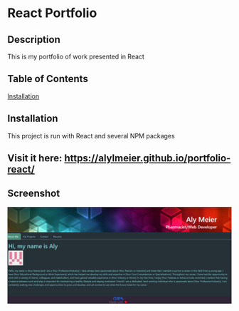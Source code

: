 # React Portfolio

## Description
This is my portfolio of work presented in React

## Table of Contents
[Installation](#installation)

## Installation
This project is run with React and several NPM packages

## Visit it here: https://alylmeier.github.io/portfolio-react/

## Screenshot
![generatormockup](https://github.com/alylmeier/portfolio-react/blob/main/src/images/react%20ss.png)

